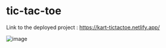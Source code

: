 # tic-tac-toe
Link to the deployed project : https://kart-tictactoe.netlify.app/

![image](https://user-images.githubusercontent.com/74257697/219311114-c0cdefbb-de9c-4c22-ae36-a25c9558c254.png)

